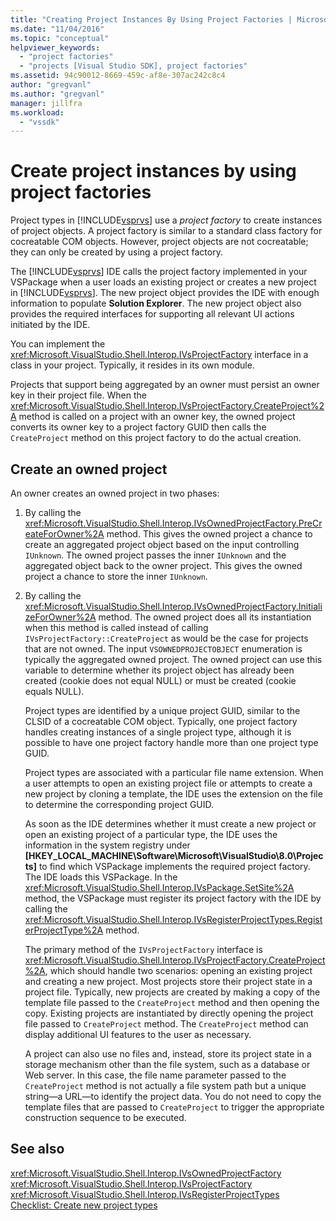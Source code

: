 ```yaml
---
title: "Creating Project Instances By Using Project Factories | Microsoft Docs"
ms.date: "11/04/2016"
ms.topic: "conceptual"
helpviewer_keywords: 
  - "project factories"
  - "projects [Visual Studio SDK], project factories"
ms.assetid: 94c90012-8669-459c-af8e-307ac242c8c4
author: "gregvanl"
ms.author: "gregvanl"
manager: jillfra
ms.workload: 
  - "vssdk"
---
```

# Create project instances by using project factories
Project types in [!INCLUDE[vsprvs](../../code-quality/includes/vsprvs_md.md)] use a *project factory* to create instances of project objects. A project factory is similar to a standard class factory for cocreatable COM objects. However, project objects are not cocreatable; they can only be created by using a project factory.  
  
 The [!INCLUDE[vsprvs](../../code-quality/includes/vsprvs_md.md)] IDE calls the project factory implemented in your VSPackage when a user loads an existing project or creates a new project in [!INCLUDE[vsprvs](../../code-quality/includes/vsprvs_md.md)]. The new project object provides the IDE with enough information to populate **Solution Explorer**. The new project object also provides the required interfaces for supporting all relevant UI actions initiated by the IDE.  
  
 You can implement the <xref:Microsoft.VisualStudio.Shell.Interop.IVsProjectFactory> interface in a class in your project. Typically, it resides in its own module.  
  
 Projects that support being aggregated by an owner must persist an owner key in their project file. When the <xref:Microsoft.VisualStudio.Shell.Interop.IVsProjectFactory.CreateProject%2A> method is called on a project with an owner key, the owned project converts its owner key to a project factory GUID then calls the `CreateProject` method on this project factory to do the actual creation.  
  
## Create an owned project  
 An owner creates an owned project in two phases:  
  
1. By calling the <xref:Microsoft.VisualStudio.Shell.Interop.IVsOwnedProjectFactory.PreCreateForOwner%2A> method. This gives the owned project a chance to create an aggregated project object based on the input controlling `IUnknown`. The owned project passes the inner `IUnknown` and the aggregated object back to the owner project. This gives the owned project a chance to store the inner `IUnknown`.  
  
2. By calling the <xref:Microsoft.VisualStudio.Shell.Interop.IVsOwnedProjectFactory.InitializeForOwner%2A> method. The owned project does all its instantiation when this method is called instead of calling `IVsProjectFactory::CreateProject` as would be the case for projects that are not owned. The input `VSOWNEDPROJECTOBJECT` enumeration is typically the aggregated owned project. The owned project can use this variable to determine whether its project object has already been created (cookie does not equal NULL) or must be created (cookie equals NULL).  
  
   Project types are identified by a unique project GUID, similar to the CLSID of a cocreatable COM object. Typically, one project factory handles creating instances of a single project type, although it is possible to have one project factory handle more than one project type GUID.  
  
   Project types are associated with a particular file name extension. When a user attempts to open an existing project file or attempts to create a new project by cloning a template, the IDE uses the extension on the file to determine the corresponding project GUID.  
  
   As soon as the IDE determines whether it must create a new project or open an existing project of a particular type, the IDE uses the information in the system registry under **[HKEY_LOCAL_MACHINE\Software\Microsoft\VisualStudio\8.0\Projects]** to find which VSPackage implements the required project factory. The IDE loads this VSPackage. In the <xref:Microsoft.VisualStudio.Shell.Interop.IVsPackage.SetSite%2A> method, the VSPackage must register its project factory with the IDE by calling the <xref:Microsoft.VisualStudio.Shell.Interop.IVsRegisterProjectTypes.RegisterProjectType%2A> method.  
  
   The primary method of the `IVsProjectFactory` interface is <xref:Microsoft.VisualStudio.Shell.Interop.IVsProjectFactory.CreateProject%2A>, which should handle two scenarios: opening an existing project and creating a new project. Most projects store their project state in a project file. Typically, new projects are created by making a copy of the template file passed to the `CreateProject` method and then opening the copy. Existing projects are instantiated by directly opening the project file passed to `CreateProject` method. The `CreateProject` method can display additional UI features to the user as necessary.  
  
   A project can also use no files and, instead, store its project state in a storage mechanism other than the file system, such as a database or Web server. In this case, the file name parameter passed to the `CreateProject` method is not actually a file system path but a unique string—a URL—to identify the project data. You do not need to copy the template files that are passed to `CreateProject` to trigger the appropriate construction sequence to be executed.  
  
## See also  
 <xref:Microsoft.VisualStudio.Shell.Interop.IVsOwnedProjectFactory>   
 <xref:Microsoft.VisualStudio.Shell.Interop.IVsProjectFactory>   
 <xref:Microsoft.VisualStudio.Shell.Interop.IVsRegisterProjectTypes>   
 [Checklist: Create new project types](../../extensibility/internals/checklist-creating-new-project-types.md)